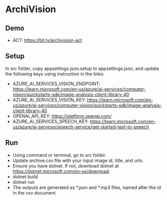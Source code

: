 # ArchiVision

## Demo
- ACT: https://bit.ly/archivision-act

## Setup
In src folder, copy appsettings.json.setup to appsettings.json, and update the following keys using instruction in the links:
- AZURE_AI_SERVICES_VISION_ENDPOINT: https://learn.microsoft.com/en-us/azure/ai-services/computer-vision/quickstarts-sdk/image-analysis-client-library-40
- AZURE_AI_SERVICES_VISION_KEY: https://learn.microsoft.com/en-us/azure/ai-services/computer-vision/quickstarts-sdk/image-analysis-client-library-40
- OPENAI_API_KEY: https://platform.openai.com/
- AZURE_AI_SERVICES_SPEECH_KEY: https://learn.microsoft.com/en-us/azure/ai-services/speech-service/get-started-text-to-speech

## Run
- Using command or terminal, go to src folder.
- Update archive.csv file with your input image id, title, and urls.
- Ensure you have dotnet. If not, download dotnet at https://dotnet.microsoft.com/en-us/download.
- dotnet build
- dotnet run
- The outputs are generated as *.json and *.mp3 files, named after the id in the csv document.